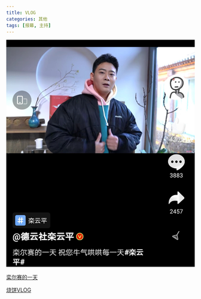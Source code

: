 ```yaml
---
title: VLOG
categories: 其他
tags: [报幕, 主持]
---
```


![](https://raw.githubusercontent.com/rhenginium/image/main/Screenshot_20210325_120311.jpg)

[栾尔赛的一天](https://m.weibo.cn/1835110811/4602396322043892)

[烧饼VLOG](https://m.weibo.cn/detail/4316342762632911)